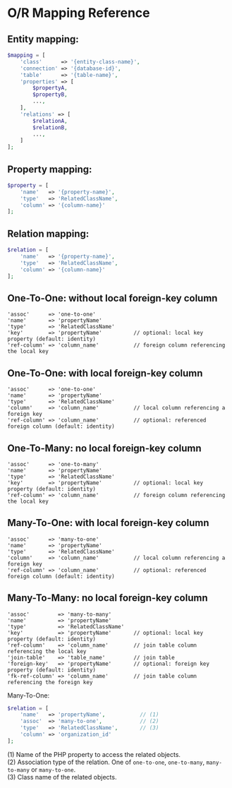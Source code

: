 
O/R Mapping Reference
=====================


Entity mapping:
---------------
```php
$mapping = [
    'class'      => '{entity-class-name}',
    'connection' => '{database-id}',
    'table'      => '{table-name}',
    'properties' => [
        $propertyA, 
        $propertyB, 
        ..., 
    ],
    'relations' => [
        $relationA,
        $relationB,
        ..., 
    ]
];
```


Property mapping:
-----------------
```php
$property = [
    'name'   => '{property-name}',
    'type'   => 'RelatedClassName',
    'column' => '{column-name}'
];
```


Relation mapping:
-----------------
```php
$relation = [
    'name'   => '{property-name}',
    'type'   => 'RelatedClassName',
    'column' => '{column-name}'
];
```


One-To-One: without local foreign-key column
-----------
    'assoc'      => 'one-to-one'
    'name'       => 'propertyName'
    'type'       => 'RelatedClassName'
    'key'        => 'propertyName'          // optional: local key property (default: identity)
    'ref-column' => 'column_name'           // foreign column referencing the local key


One-To-One: with local foreign-key column
-----------
    'assoc'      => 'one-to-one'
    'name'       => 'propertyName'
    'type'       => 'RelatedClassName'
    'column'     => 'column_name'           // local column referencing a foreign key
    'ref-column' => 'column_name'           // optional: referenced foreign column (default: identity)


One-To-Many: no local foreign-key column
------------
    'assoc'      => 'one-to-many'
    'name'       => 'propertyName'
    'type'       => 'RelatedClassName'
    'key'        => 'propertyName'          // optional: local key property (default: identity)
    'ref-column' => 'column_name'           // foreign column referencing the local key


Many-To-One: with local foreign-key column
------------
    'assoc'      => 'many-to-one'
    'name'       => 'propertyName'
    'type'       => 'RelatedClassName'
    'column'     => 'column_name'           // local column referencing a foreign key
    'ref-column' => 'column_name'           // optional: referenced foreign column (default: identity)


Many-To-Many: no local foreign-key column
------------
    'assoc'         => 'many-to-many'
    'name'          => 'propertyName'
    'type'          => 'RelatedClassName'
    'key'           => 'propertyName'       // optional: local key property (default: identity)
    'ref-column'    => 'column_name'        // join table column referencing the local key
    'join-table'    => 'table_name'         // join table
    'foreign-key'   => 'propertyName'       // optional: foreign key property (default: identity)
    'fk-ref-column' => 'column_name'        // join table column referencing the foreign key




Many-To-One:
```php
$relation = [
    'name'   => 'propertyName',           // (1)
    'assoc'  => 'many-to-one',            // (2)
    'type'   => 'RelatedClassName',       // (3)
    'column' => 'organization_id'
];
```
(1) Name of the PHP property to access the related objects.  
(2) Association type of the relation. One of ```one-to-one```, ```one-to-many```, ```many-to-many``` or ```many-to-one```.  
(3) Class name of the related objects.  
